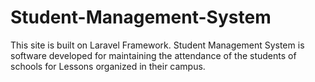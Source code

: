 # Student-Management-System
This site is built on Laravel Framework. Student Management System is software  developed for maintaining the attendance of the students of schools for Lessons organized in their  campus.
